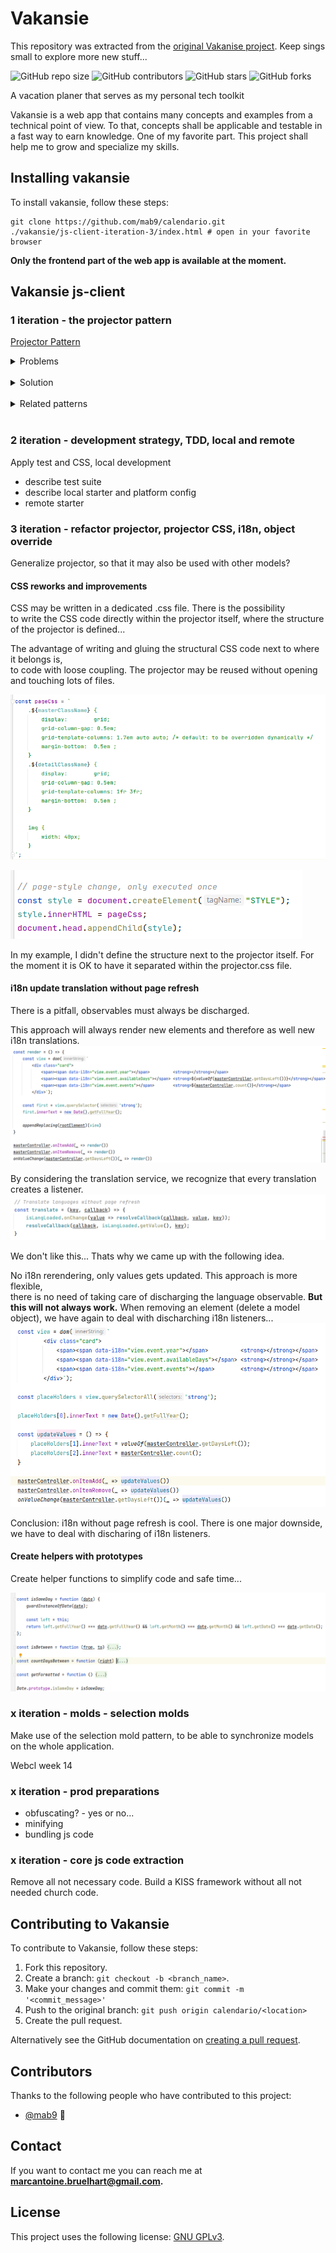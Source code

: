 # Vakansie

This repository was extracted from the [original Vakanise project](https://github.com/mab9/vakansie). Keep sings small to explore more new stuff... 

<!--- These are examples. See https://shields.io for others or to customize this set of shields. You might want to include dependencies, project status and licence info here --->
![GitHub repo size](https://img.shields.io/github/repo-size/mab9/calendario)
![GitHub contributors](https://img.shields.io/github/contributors/mab9/calendario)
![GitHub stars](https://img.shields.io/github/stars/mab9/calendario?style=social)
![GitHub forks](https://img.shields.io/github/forks/mab9/calendario?style=social)
<!--![Twitter Follow](https://img.shields.io/twitter/follow/mab9?style=social)-->

A vacation planer that serves as my personal tech toolkit 

Vakansie is a web app that contains many concepts and examples from a technical point of view. 
To that, concepts shall be applicable and testable in a fast way to earn knowledge. One of my favorite part. 
This project shall help me to grow and specialize my skills. 


## Installing vakansie

To install vakansie, follow these steps:

``` 
git clone https://github.com/mab9/calendario.git
./vakansie/js-client-iteration-3/index.html # open in your favorite browser
```

**Only the frontend part of the web app is available at the moment.** 


## Vakansie js-client

### 1 iteration - the projector pattern

[Projector Pattern](https://github.com/mab9/calendario/blob/main/js-client-iteration-1/index.html)

<details>
    <summary>Problems</summary>
    <li>
        Implementing dedicated views for many screens
        including model binding leads to much code that
        needs to be created, tested, and maintained.
    </li>
    <li>
        Moreover, this code is UI-toolkit specific and
        needs to be replaced with any change of the
        toolkit. The sheer amount of code can make this
        prohibitively expensive.
    </li>
</details>
<br>

<details>
    <summary>Solution</summary>
    <li>Rich Presentation Models / Attributes</li>
    <li>Abstract Factory (GOF): IProjector</li>
</details>
<br>

<details>
    <summary>Related patterns</summary>
    <li>Components - Dependency to data is reversed. Can be used as projection target.</li>
    <li>Abstract UI Toolkit - Applicable in a limited context, where least common denominator between all UI technologies is OK</li>
</details>
<br>


### 2 iteration - development strategy, TDD, local and remote

Apply test and CSS, local development

- describe test suite
- describe local starter and platform config
- remote starter

### 3 iteration - refactor projector, projector CSS, i18n, object override

Generalize projector, so that it may also be used with other models?

#### CSS reworks and improvements
CSS may be written in a dedicated .css file. There is the possibility <br> to write the CSS code directly within the projector itself, where the structure of the projector is defined...  

The advantage of writing and gluing the structural CSS code next to where it belongs is,<br> to code with loose coupling. The projector may be reused without opening and touching lots of files.   

![css-in-js.png](resources/css-in-js.png)

![css-in-js-glue.png](resources/css-in-js-glue.png)

In my example, I didn't define the structure next to the projector itself. For the moment it is OK to have it separated within the projector.css file.

#### i18n update translation without page refresh

There is a pitfall, observables must always be discharged. 

This approach will always render new elements and therefore as well new i18n translations. 
![i18n-override.png](resources/i18n-override.png)

By considering the translation service, we recognize that every translation creates a listener.
![i18n-listener.png](resources/i18n-listener.png)

We don't like this... Thats why we came up with the following idea.

No i18n rerendering, only values gets updated. This approach is more flexible, <br>
there is no need of taking care of discharging the language observable. <strong>But this will not always work.</strong>
When removing an element (delete a model object), we have again to deal with discharching i18n listeners...
![i18n-onchange.png](resources/i18n-onchange.png)

Conclusion: i18n without page refresh is cool. There is one major downside, we have to deal with discharing of i18n listeners.

#### Create helpers with prototypes 

Create helper functions to simplify code and safe time...

![img.png](resources/date-prototype.png)

### x iteration - molds - selection molds

Make use of the selection mold pattern, to be able to synchronize models on the whole application.

Webcl week 14

### x iteration - prod preparations

- obfuscating? - yes or no...
- minifying
- bundling js code

### x iteration - core js code extraction

Remove all not necessary code. Build a KISS framework without all not needed
church code. 

## Contributing to Vakansie

<!--- If your README is long or you have some specific process or steps you want contributors to follow, consider creating a separate CONTRIBUTING.md file--->
To contribute to Vakansie, follow these steps:

1. Fork this repository.
2. Create a branch: `git checkout -b <branch_name>`.
3. Make your changes and commit them: `git commit -m '<commit_message>'`
4. Push to the original branch: `git push origin calendario/<location>`
5. Create the pull request.

Alternatively see the GitHub documentation on [creating a pull request](https://help.github.com/en/github/collaborating-with-issues-and-pull-requests/creating-a-pull-request).

## Contributors

Thanks to the following people who have contributed to this project:

* [@mab9](https://github.com/mab9) 📖

<!-- You might want to consider using something like the [All Contributors](https://github.com/all-contributors/all-contributors) specification and its [emoji key](https://allcontributors.org/docs/en/emoji-key). -->

## Contact

If you want to contact me you can reach me at **marcantoine.bruelhart@gmail.com.**

## License
<!--- If you're not sure which open license to use see https://choosealicense.com/--->

This project uses the following license: [GNU GPLv3](https://choosealicense.com/licenses/gpl-3.0/).